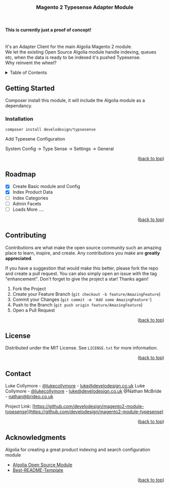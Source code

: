 <!-- Improved compatibility of back to top link: See: https://github.com/othneildrew/Best-README-Template/pull/73 -->
<a name="readme-top"></a>

<!-- PROJECT LOGO -->
<br />
<div>
  <h3 align="center">Magento 2 Typesense Adapter Module</h3>

  <p align="left">
     <br />
    <h4 align="left">This is currently just a proof of concept!</h3>
    <br />
    It's an Adapter Client for the main Algolia Magento 2 module.
    <br />
    We let the existing Open Source Algolia module handle indexing, queues etc, when the data is ready to be indexed it's pushed Typesense.
    <br />
    Why reinvent the wheel?
  </p>
</div>



<!-- TABLE OF CONTENTS -->
<details>
  <summary>Table of Contents</summary>
  <ol>
    <li>
      <a href="#getting-started">Getting Started</a>
      <ul>
        <li><a href="#installation">Installation</a></li>
      </ul>
    </li>
    <li><a href="#roadmap">Roadmap</a></li>
    <li><a href="#contributing">Contributing</a></li>
    <li><a href="#license">License</a></li>
    <li><a href="#contact">Contact</a></li>
    <li><a href="#acknowledgments">Acknowledgments</a></li>
  </ol>
</details>

<!-- GETTING STARTED -->
## Getting Started

Composer install this module, it will include the Algolia module as a dependancy. 

### Installation

   ```shell
   composer install develodesign/typsesense
   ```
   
   Add Typesene Configuration
   
   System Config -> Type Sense -> Settings -> General

<p align="right">(<a href="#readme-top">back to top</a>)</p>


<!-- ROADMAP -->
## Roadmap

- [x] Create Basic module and Config
- [x] Index Product Data
- [ ] Index Categories
- [ ] Admin Facets
- [ ] Loads More ....

<p align="right">(<a href="#readme-top">back to top</a>)</p>


<!-- CONTRIBUTING -->
## Contributing

Contributions are what make the open source community such an amazing place to learn, inspire, and create. Any contributions you make are **greatly appreciated**.

If you have a suggestion that would make this better, please fork the repo and create a pull request. You can also simply open an issue with the tag "enhancement".
Don't forget to give the project a star! Thanks again!

1. Fork the Project
2. Create your Feature Branch (`git checkout -b feature/AmazingFeature`)
3. Commit your Changes (`git commit -m 'Add some AmazingFeature'`)
4. Push to the Branch (`git push origin feature/AmazingFeature`)
5. Open a Pull Request

<p align="right">(<a href="#readme-top">back to top</a>)</p>



<!-- LICENSE -->
## License

Distributed under the MIT License. See `LICENSE.txt` for more information.

<p align="right">(<a href="#readme-top">back to top</a>)</p>



<!-- CONTACT -->
## Contact
Luke Collymore - [@lukecollymore](https://twitter.com/lukecollymore) - luke@develodesign.co.uk
Luke Collymore - [@lukecollymore](https://twitter.com/lukecollymore) - luke@develodesign.co.uk
@Nathan McBride - nathan@brideo.co.uk

Project Link: [https://github.com/develodesign/magento2-module-typesense](https://github.com/develodesign/magento2-module-typesense)

<p align="right">(<a href="#readme-top">back to top</a>)</p>


<!-- ACKNOWLEDGMENTS -->
## Acknowledgments
Algolia for creating a great product indexing and search configuration module
* [Algolia Open Source Module](https://github.com/algolia/algoliasearch-magento-2)
* [Best-README-Template](https://github.com/othneildrew/Best-README-Template)

<p align="right">(<a href="#readme-top">back to top</a>)</p>
